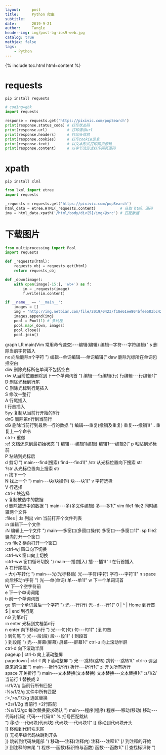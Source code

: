 ```yaml
---
layout:     post
title:      Python 爬虫
subtitle:   
date:       2019-9-21
author:     Tangle
header-img: img/post-bg-ios9-web.jpg
catalog: true
mathjax: false
tags:
    - Python
---
```


{% include toc.html html=content %}

# requests

```shell
pip install requests
```

```python
# coding=gbk
import requests

response = requests.get('https://pixivic.com/popSearch')
print(response.status_code) # 打印状态码
print(response.url)         # 打印请求url
print(response.headers)     # 打印头信息
print(response.cookies)     # 打印cookie信息
print(response.text)        # 以文本形式打印网页源码
print(response.content)     # 以字节流形式打印网页源码
```

# xpath

```shell
pip install xlml
```

```python
from lxml import etree
import requests

_requests = requests.get('https://pixivic.com/popSearch')
html_data = etree.HTML(_requests.content)           # 获取 html 源码
ima = html_data.xpath('/html/body/div[5]/img/@src') # 匹配数据
```

# 下载图片

```python
from multiprocessing import Pool
import requests

def _requests(html):
    requests_obj = requests.get(html)
    return requests_obj

def _down(image):
    with open(image[-15:], 'wb+') as f:
        im = _requests(image)
        f.write(im.content)

if __name__ == '__main__':
    images = []
    img = 'http://img.netbian.com/file/2019/0423/f18e61ee804bfee503bc42913883a1a3.jpg'
    images.append(img)
    pool = Pool(1) # 多线程
    pool.map(_down, images)
    pool.close()
    pool.join()
```







<div class="mermaid">
    graph LR
        main(Vim 常用命令速查)---编辑(编辑)
        编辑--字符---字符编辑("
            s 删除当前字符插入<br>
            nx 向后删除n个字符
        ")
        编辑--单词编辑---单词编辑("
            daw 删除光标所在单词包括空白<br>
            diw 删除光标所在单词不包括空白<br>
            dw 从当前位置删除到下一个单词词首
        ")
        编辑---行编辑(行)
        行编辑---行编辑1("
            D 删除光标到行尾<br>
            C 删除光标到行尾插入<br>
            S 修改一整行<br>
            A 行尾插入<br>
            I 行首插入<br>
            5yy 复制从当前行开始的5行<br>
            dnG 删除第n行到当前行<br>
            dG 删除当前行到最后一行的数据
        ")
        编辑---重复(撤销及重复)
        重复---撤销1("
            . 重复上一个命令<br>
            ctrl-r 重做<br>
            :e! 文档还原到最初始状态
        ")
        编辑---编辑1(编辑)
        编辑1---编辑2("
            p 粘贴到光标前<br>
            P 粘贴到光标后<br>
            d 剪切
        ")
        main---find(搜索)
        find---find1("
            /str 从光标位置向下搜索 str<br>
            ?str 从光标位置向上搜索 str<br>
            n 找下一个<br>
            N 找上一个
        ")
        main---块(块操作)
        块---块1("
            v 字符选择<br>
            V 行选择<br>
            ctrl-r 块选择<br>
            y 复制被选中的数据<br>
            d 删除被选中的数据
        ")
        main---多(多文件编辑)
        多---多1("
            vim file1 file2 同时编辑两个文件<br>
            :files | :ls 列出 vim 当前打开个文件列表<br>
            :n 编辑下一个文件<br>
            :N 编辑上一个文件
        ")
        main---多窗口(多窗口操作)
        多窗口---多窗口1("
            :sp file2 竖向打开一个窗口<br>
            :vs file2 横向打开一个窗口<br>
            :ctrl-wj 窗口向下切换<br>
            :ctrl-wk 窗口向上切换<br>
            :ctrl-ww 窗口循环切换 
        ")
        main---插(插入)
        插---插1("
            I 在行首插入<br>
            A 在行尾插入<br>
            - 大小写转化
        ")
        main---光(光标移动)
        光---字符(字符)
        字符---字符1("
            n space 向后移动n字符
        ")
        光---单(单词)
        单---单1("
            w 下一个单词词首<br> 
            W 下一个空字符前<br>
            e 下一个单词词尾<br>
            b 前一个单词词首<br>
            ge 前一个单词最后一个字符
        ")
        光---行(行)
        光--d---行1("
            0 | ^ | Home 到行首<br>
            $ | end 到行尾<br>
            nG 到第n行<br>
            :n enter 光标到文档第n行<br>
            n enter 向下移动n行
        ")
        光---句(句)
        句---句1("
            ( 到句首<br>
            ) 到句尾
        ")
        光---段(段)
        段---段1("
            { 到段首<br>
            } 到段尾
        ")
        光---屏幕(屏幕)
        屏幕---屏幕1("
            ctrl-u 向上滚动半屏<br>
            ctrl-d 向下滚动半屏<br>
            pageup | ctrl-b 向上滚动整屏<br>
            pagedown | ctrl-f 向下滚动整屏  
        ")
        光---跳转(跳转)
        跳转---跳转1("
            ctrl-o 调回原来的位置
        ")
        main---折行(折行)
        折行---折行1("
            zi 开关所有折行<br>
            space 开关折行
        ")
        main---文本替换(文本替换)
        文本替换---文本替换1("
            :s/1/2/ 当前行 1 替换成 2<br>
            :s/1/2/g 当前行所有匹配<br>
            :%s/1/2/g 文件中所有匹配<br>
            :’<,’>s/1/2/g 选区替换<br>
            +2s/1/2g 当前行 +2行匹配<br>
            :%s/1/2/gc 每次替换要求确认  
        ")
        main---程序(程序)
        程序---移动(移动)
        移动---代码(代码)
        代码---代码1("
            % 括号匹配跳转<br>
        ")
        移动---代码块(代码块)
        代码块---代码块1("
            [[ 移动到代码块开头<br>
            ][ 移动到代码块末尾<br>
            [{ 无视平级代码块跳到开头<br>
            ]} 跳转到代码块尾部
        ")
        移动---注释(注释内)
        注释---注释1("
            [/ 到注释的开始<br>
            ]/ 到注释的末尾
        ")
        程序---函数(标识符与函数)
        函数---函数1("
            [| 查找标识符
        ")
</div>
